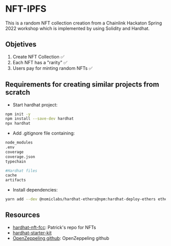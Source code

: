 # NFT-IPFS

This is a random NFT collection creation from a Chainlink Hackaton Spring 2022 workshop which is implemented by using Solidity and Hardhat.

## Objetives
1. Create NFT Collection ✅
2. Each NFT has a "rarity" ✅
3. Users pay for minting random NFTs ✅

## Requirements for creating similar projects from scratch
- Start hardhat project:
```bash
npm init -y
npm install --save-dev hardhat
npx hardhat
```
- Add .gitignore file containing:
```bash
node_modules
.env
coverage
coverage.json
typechain

#Hardhat files
cache
artifacts
```

- Install dependencies:
```bash
yarn add --dev @nomiclabs/hardhat-ethers@npm:hardhat-deploy-ethers ethers @nomiclabs/hardhat-etherscan @nomiclabs/hardhat-waffle chai ethereum-waffle hardhat hardhat-contract-sizer hardhat-deploy hardhat-gas-reporter prettier prettier-plugin-solidity solhint solidity-coverage dotenv
```

## Resources
- [hardhat-nft-fcc](https://github.com/PatrickAlphaC/hardhat-nft-fcc): Patrick's repo for NFTs
- [hardhat-starter-kit](https://github.com/smartcontractkit/hardhat-starter-kit)
- [OpenZeppeling github](https://github.com/OpenZeppelin/openzeppelin-contracts): OpenZeppeling github
